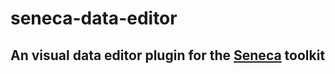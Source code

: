 # seneca-data-editor

## An visual data editor plugin for the [Seneca](http://senecajs.org) toolkit

<!--

This module is a plugin for the Seneca framework. It provides email capability for actions. It's also a good example of how you can provide different implementations for a plugin's functionality.

With this module you can:

   * Compose email from templates
   * Send email using various service providers

Each email template is identified by a _code_. The code is the unique identifier for each type of email template that you send.
If you are sending a completely custom, dynamically generated email, then you can omit the code.

The default implementation uses the
[email-templates](http://niftylettuce.github.io/node-email-templates/) module to compose email and the
[nodemailer](http://www.nodemailer.com/) module to send it. You can customize this by overriding the appropriate actions.

For a customization example, see the
[seneca-postmark-mail](https://github.com/rjrodger/seneca-postmark-mail). It
shows how you can use the Seneca action pattern-matching concept to easily integrate and
customize plugins, without needing to learn complex APIs. 


This module can be used in a standalone fashion, but is most often
used with the [seneca-user](http://github.com/rjrodger/seneca-user)
plugin to handle transactional emails for user accounts, such as welcome
mails and password reminders.


## Support

If you're using this module, feel free to contact me on twitter if you
have any questions! :) [@rjrodger](http://twitter.com/rjrodger)

Current Version: 0.1.1 

Tested on: node 0.10.6, seneca 0.5.6

[![Build Status](https://secure.travis-ci.org/rjrodger/seneca-mail.png)](http://travis-ci.org/rjrodger/seneca-mail)



## Quick example

This example uses a standard Gmail account to send the email. Use your own details for testing, but don't persist them anywhere!

```JavaScript
var seneca = require('seneca')()

seneca.use('mail',{
  folder: './email-templates',
  mail: {
   from: 'help@example.com'
  },
  config:{
    service: "Gmail",
    auth: {
      user: "help@example.com",
      pass: "PASSWORD"
    }
  }
})


seneca.ready(function(err){
  if( err ) return console.log(err);

  seneca.act({
    role:'mail',
    cmd:'send',
    code:'welcome',
    to:'customer1@example.com',
    subject:'Welcome!',
    content:{
      name:'Customer One'
    }
  })
})
```

The _role:mail, cmd:send_ action sends out an email. The _code_
identifies the email template that you want to use. You can also just
provide the email body directly by providing _html_ or _text_ arguments
containing an HTML or plain text body string.

The tradition email fields are what you would expect:

   * _to_: to email address
   * _from_: from email address - you can set this once (or any other fields) in the plugin configuration to avoid repetition, as per the example
   * _subject_: email subject line

If you are using a template, the concrete values to insert into the template are taken from the properties of the _content_ argument.

To use templates, create a folder in your project called _email-templates_, containing the sub-folder and file
_welcome/html.ejs_:

```HTML
<h1>Hello <%=name%>!</h1>
Welcome to our service!
```

This is the email template that generates the final text of the email
that will be sent. You can use HTML to make your emails look
nicer. You also use plain text by creating a _welcome/text.ejs_
version of the email template file. See the
[email-templates](http://niftylettuce.github.io/node-email-templates/)
module for more information.


To run this example, install the _seneca-mail_ module as per the installation instructions below, copy
the _test/readme.js_ file into your own project, update the
configuration with real values, and run from the command line with

```sh
node readme.js
```


## Deeper example

Take a look at the <a href="http://github.com/rjrodger/seneca-examples">Seneca user accounts
example</a> to see how this module provides transactional email
for user account functionality.



## Install

```sh
npm install seneca
npm install seneca-mail
```

You'll need the [seneca](http://github.com/rjrodger/seneca) module to use this module - it's just a plugin.



## Usage

To load the plugin:

```JavaScript
seneca.use('mail', { ... options ... })
```

To isolate logging output from the plugin, use:
```bash
node your-app.js --seneca.log=plugin:mail
```

For more logging options, see the [Seneca logging tutorial](http://senecajs.org/logging-example.html).
You may, for example, wish to log email activity to a separate file for audit purposes.


## Options

   * _folder_: contains email template sub-folders, default: _'./email-templates'_. 
   * _content_: insertion values for all email templates (saves repetition), default: _{}_. 
     * non-string sub-objects allow for template-code-specific content (using email _code_ as property name), for example: _{content:{welcome:{subject:'Howdy!'}}}_.
   * _mail: _to_, _from_, etc, fields for all emails, good place for a common _from_ address, default: _{}_.
   * _transport_: the _nodemailer_ transport, default: _'smtp'_.
   * _config_: the _nodemailer_ configuration, default: _{}_.

If you are using a customer email template generator then the _folder_ option may not be needed.

If you are using a different email transport plugin, such as the PostmarkApp one, the _transport_ and _config_ options may not be needed.



## Actions

All actions provide results via the standard callback format: <code>function(error,data){ ... }</code>.


### ACTION: role:mail, cmd:send

Send an email. Arguments override default settings in the _mail_ plugin option.


#### Arguments:
   
   * _code_: template code, name of the sub-folder of the email templates folder
   * _content_: insertion values for the email template
   * _html_ and/or _text_: literal body of the email, only used if there's no _code_ argument ( _content_ is also ignored in this case)
   * _to_: to email address, overrides _options.mail.to_ 
   * _from_: from email address, overrides _options.mail.from_ 
   * _cc_: cc email address, overrides _options.mail.cc_ 
   * _bcc_: bcc email address, overrides _options.mail.bcc_ 
   * _replyTo_: reply to email address, overrides _options.mail.replyTo_ 
   * _subject_: email subject line, overrides _options.mail.subject_ 

#### Provides:

Object with properties:

   * _ok_: true if send succeeded, false if not
   * _details_: underlying email module response data, if any

#### Sub Actions:

   * _role:mail, cmd:generate_: to generate the literal email body

#### Hooks:

   * _role:mail, hook:send_: to send the email, providing the literal email body as _html_ and _text_ arguments



### ACTION: role:mail, cmd:generate

Generate literal email HTML and plain text from a template.


#### Arguments:
   
   * _code_: template code, name of the sub-folder of the email templates folder
   * _content_: specific insertion values for this email, overrides and extends values in _options.content_

#### Provides:

Object with properties:

   * _ok_: true if generate succeeded, false if not
   * _html_: literal HTML email body, generated from template by inserting content values
   * _text_: literal plain text email body, generated from template by inserting content values

#### Sub Actions:

None.

#### Hooks:

   * _role:mail, hook:content_: to customize content generation 





## Logging

To see what this plugin is doing, try:

```sh
node your-app.js --seneca.log=plugin:mail
```

This will print action logs and plugin logs for the user plugin. To skip the action logs, use:

```sh
node your-app.js --seneca.log=type:plugin,plugin:mail
```

You can also set up the logging programmatically:

    var seneca = require('seneca')({
      log:{
        map:[
          {plugin:'mail',handler:'print'}
        ]
      }
    })

For more on logging, see the [seneca logging example](http://senecajs.org/logging-example.html).




## Customization

As with all seneca plugins, you can customize behavior simply by overwriting actions.
However, this plugin also provides customization hooks, which are sub actions called by the main _cmd_ actions.

To see these in action, review the code of the
[seneca-postmark-mail](https://github.com/rjrodger/seneca-postmark-mail)
module, which shows you how to use these hooks to send email using a
different module.


### role:mail, hook:send

Actually send email


#### Arguments:
   
   * _html_: literal HTML email body
   * _text_: literal plain text email body
   * ALL: used by underlying mail module

#### Provides:

As per action _role:mail, cmd:send_.



### HOOK: role:mail, hook:content

Modify or provide email content for template insertion


#### Arguments:
   
   * _code_: template code
   * _content_: merged content from action arguments and options

#### Provides:

Object with content values.



### HOOK: role:mail, hook:init

Initialize plugin. Calls _role:mail, hook:init, sub:templates_ and
_role:mail, hook:init, sub:transport_ in sequence.


#### Arguments:
   
   * _options_: plugin options

#### Provides:

Nothing.


### HOOK: role:mail, hook:init, sub:templates

Initialize email templates.

#### Arguments:
   
   * _options_: plugin options

#### Provides:

Implementation dependent object.



### HOOK: role:mail, hook:init, sub:transport

Initialize email transport

#### Arguments:
   
   * _options_: plugin options

#### Provides:

Implementation dependent object.




## Test

```sh
cd test
mocha mail.test.js --seneca.log.print
```

Copy _sendconf.example.js_ and add real configuration values, and then send a mail with:

```sh
cd test
node send-mail.js --seneca.log.print
```

See the [nodemailer](http://www.nodemailer.com/) module for configuration options.

-->
